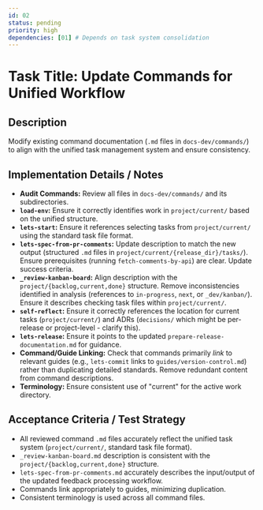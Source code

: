 ```yaml
---
id: 02
status: pending
priority: high
dependencies: [01] # Depends on task system consolidation
---
```


# Task Title: Update Commands for Unified Workflow

## Description
Modify existing command documentation (`.md` files in `docs-dev/commands/`) to align with the unified task management system and ensure consistency.

## Implementation Details / Notes
- **Audit Commands:** Review all files in `docs-dev/commands/` and its subdirectories.
- **`load-env`:** Ensure it correctly identifies work in `project/current/` based on the unified structure.
- **`lets-start`:** Ensure it references selecting tasks from `project/current/` using the standard task file format.
- **`lets-spec-from-pr-comments`:** Update description to match the new output (structured `.md` files in `project/current/{release_dir}/tasks/`). Ensure prerequisites (running `fetch-comments-by-api`) are clear. Update success criteria.
- **`_review-kanban-board`:** Align description with the `project/{backlog,current,done}` structure. Remove inconsistencies identified in analysis (references to `in-progress`, `next`, or `_dev/kanban/`). Ensure it describes checking task files within `project/current/`.
- **`self-reflect`:** Ensure it correctly references the location for current tasks (`project/current/`) and ADRs (`decisions/` which might be per-release or project-level - clarify this).
- **`lets-release`:** Ensure it points to the updated `prepare-release-documentation.md` for guidance.
- **Command/Guide Linking:** Check that commands primarily *link* to relevant guides (e.g., `lets-commit` links to `guides/version-control.md`) rather than duplicating detailed standards. Remove redundant content from command descriptions.
- **Terminology:** Ensure consistent use of "current" for the active work directory.

## Acceptance Criteria / Test Strategy
- All reviewed command `.md` files accurately reflect the unified task system (`project/current/`, standard task file format).
- `_review-kanban-board.md` description is consistent with the `project/{backlog,current,done}` structure.
- `lets-spec-from-pr-comments.md` accurately describes the input/output of the updated feedback processing workflow.
- Commands link appropriately to guides, minimizing duplication.
- Consistent terminology is used across all command files.